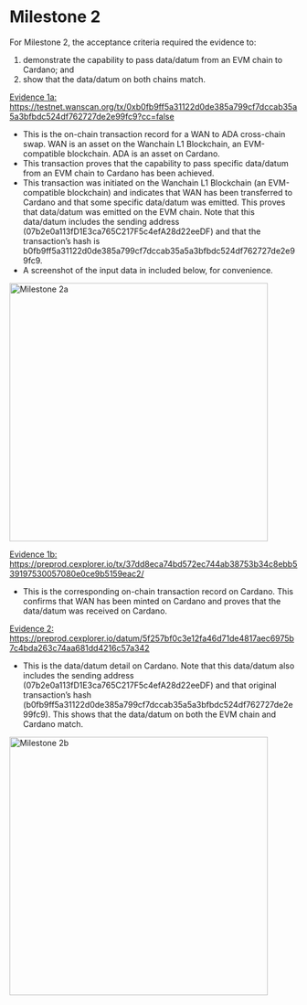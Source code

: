# Milestone 2

For Milestone 2, the acceptance criteria required the evidence to:
1.	demonstrate the capability to pass data/datum from an EVM chain to Cardano; and
2.	show that the data/datum on both chains match.

<ins>Evidence 1a: https://testnet.wanscan.org/tx/0xb0fb9ff5a31122d0de385a799cf7dccab35a5a3bfbdc524df762727de2e99fc9?cc=false</ins>
-	This is the on-chain transaction record for a WAN to ADA cross-chain swap. WAN is an asset on the Wanchain L1 Blockchain, an EVM-compatible blockchain. ADA is an asset on Cardano.
-	This transaction proves that the capability to pass specific data/datum from an EVM chain to Cardano has been achieved. 
-	This transaction was initiated on the Wanchain L1 Blockchain (an EVM-compatible blockchain) and indicates that WAN has been transferred to Cardano and that some specific data/datum was emitted. This proves that data/datum was emitted on the EVM chain. Note that this data/datum includes the sending address (07b2e0a113fD1E3ca765C217F5c4efA28d22eeDF) and that the transaction’s hash is b0fb9ff5a31122d0de385a799cf7dccab35a5a3bfbdc524df762727de2e99fc9.
-	A screenshot of the input data in included below, for convenience.  
<img width="452" alt="Milestone 2a" src="https://github.com/user-attachments/assets/5765ebfc-ce0e-406a-8402-b80422ddb446" />

<ins>Evidence 1b: https://preprod.cexplorer.io/tx/37dd8eca74bd572ec744ab38753b34c8ebb539197530057080e0ce9b5159eac2/</ins> 
-	This is the corresponding on-chain transaction record on Cardano. This confirms that WAN has been minted on Cardano and proves that the data/datum was received on Cardano.

<ins>Evidence 2: https://preprod.cexplorer.io/datum/5f257bf0c3e12fa46d71de4817aec6975b7c4bda263c74aa681dd4216c57a342</ins>
-	This is the data/datum detail on Cardano. Note that this data/datum also includes the sending address (07b2e0a113fD1E3ca765C217F5c4efA28d22eeDF) and that original transaction’s hash (b0fb9ff5a31122d0de385a799cf7dccab35a5a3bfbdc524df762727de2e99fc9). This shows that the data/datum on both the EVM chain and Cardano match.
<img width="452" alt="Milestone 2b" src="https://github.com/user-attachments/assets/f9581dc0-742b-49a7-87ef-fa454a8b5c54" />
